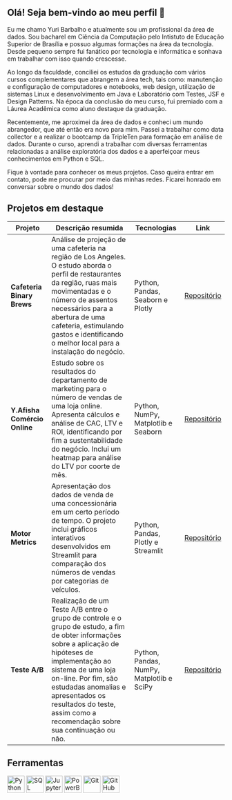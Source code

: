 ## Olá! Seja bem-vindo ao meu perfil 👋

<!--
**ybarbalho/ybarbalho** is a ✨ _special_ ✨ repository because its `README.md` (this file) appears on your GitHub profile.
-->

Eu me chamo Yuri Barbalho e atualmente sou um profissional da área de dados. Sou bacharel em Ciência da Computação pelo Intistuto de Educação Superior de Brasília e possuo algumas formações na área da tecnologia. Desde pequeno sempre fui fanático por tecnologia e informática e sonhava em trabalhar com isso quando crescesse.

Ao longo da faculdade, conciliei os estudos da graduação com vários cursos complementares que abrangem a área tech, tais como: manutenção e configuração de computadores e notebooks, web design, utilização de sistemas Linux e desenvolvimento em Java e Laboratório com Testes, JSF e Design Patterns. Na época da conclusão do meu curso, fui premiado com a Láurea Acadêmica como aluno destaque da graduação.

Recentemente, me aproximei da área de dados e conheci um mundo abrangedor, que até então era novo para mim. Passei a trabalhar como data collector e a realizar o bootcamp da TripleTen para formação em análise de dados. Durante o curso, aprendi a trabalhar com diversas ferramentas relacionadas a análise exploratória dos dados e a aperfeiçoar meus conhecimentos em Python e SQL.

Fique à vontade para conhecer os meus projetos. Caso queira entrar em contato, pode me procurar por meio das minhas redes. Ficarei honrado em conversar sobre o mundo dos dados!

##  Projetos em destaque

| Projeto                  | Descrição resumida                          | Tecnologias         | Link                                      |
|--------------------------|----------------------------------------------|---------------------|-------------------------------------------|
| **Cafeteria Binary Brews** | Análise de projeção de uma cafeteria na região de Los Angeles. O estudo aborda o perfil de restaurantes da região, ruas mais movimentadas e o número de assentos necessários para a abertura de uma cafeteria, estimulando gastos e identificando o melhor local para a instalação do negócio. | Python, Pandas, Seaborn e Plotly | [Repositório](https://github.com/ybarbalho/cafeteria-binary-brews) |
| **Y.Afisha Comércio Online** | Estudo sobre os resultados do departamento de marketing para o número de vendas de uma loja online. Apresenta cálculos e análise de CAC, LTV e ROI, identificando por fim a sustentabilidade do negócio. Inclui um heatmap para análise do LTV por coorte de mês. | Python, NumPy, Matplotlib e Seaborn | [Repositório](https://github.com/ybarbalho/yafisha-comercio-online) |
| **Motor Metrics** | Apresentação dos dados de venda de uma concessionária em um certo período de tempo. O projeto inclui gráficos interativos desenvolvidos em Streamlit para comparação dos números de vendas por categorias de veículos. | Python, Pandas, Plotly e Streamlit | [Repositório](https://github.com/ybarbalho/motor-metrics) |
| **Teste A/B** | Realização de um Teste A/B entre o grupo de controle e o grupo de estudo, a fim de obter informações sobre a aplicação de hipóteses de implementação ao sistema de uma loja on-line. Por fim, são estudadas anomalias e apresentados os resultados do teste, assim como a recomendação sobre sua continuação ou não. | Python, Pandas, NumPy, Matplotlib e SciPy | [Repositório](https://github.com/ybarbalho/loja-online) |

## Ferramentas

<p align="left">
  <a href="https://www.python.org"><img src="https://cdn.jsdelivr.net/gh/homarr-labs/dashboard-icons/svg/python.svg" alt="Python" width="40" height="40"/></a>
  <a href="https://www.mysql.com"><img src="https://cdn.jsdelivr.net/gh/homarr-labs/dashboard-icons/svg/mysql.svg" alt="SQL" width="40" height="40"/></a>
  <a href="https://jupyter.org"><img src="https://cdn.jsdelivr.net/gh/homarr-labs/dashboard-icons/svg/jupyter.svg" alt="Jupyter" width="40" height="40"/></a>
  <a href="https://www.microsoft.com/power-platform/products/power-bi"><img src="https://cdn.jsdelivr.net/gh/homarr-labs/dashboard-icons/svg/powerbi.svg" alt="PowerBI" width="40" height="40"/></a>
  <a href="https://git-scm.com"><img src="https://cdn.jsdelivr.net/gh/homarr-labs/dashboard-icons/svg/git.svg" alt="Git" width="40" height="40"/></a>
  <a href="https://github.com"><img src="https://cdn.jsdelivr.net/gh/homarr-labs/dashboard-icons/svg/github-light.svg" alt="GitHub" width="40" height="40"/></a>
</p>
